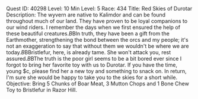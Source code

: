 Quest ID: 40298
Level: 10
Min Level: 5
Race: 434
Title: Red Skies of Durotar
Description: The wyvern are native to Kalimdor and can be found throughout much of our land. They have proven to be loyal companions to our wind riders. I remember the days when we first ensured the help of these beautiful creatures.$B$BIn truth, they have been a gift from the Earthmother, strengthening the bond between the orcs and my people; it's not an exaggeration to say that without them we wouldn't be where we are today.$B$BBristlefur, here, is already tame. She won't attack you, rest assured.$B$BThe truth is the poor girl seems to be a bit bored ever since I forgot to bring her favorite toy with us to Durotar. If you have the time, young $c, please find her a new toy and something to snack on. In return, I'm sure she would be happy to take you to the skies for a short while.
Objective: Bring 5 Chunks of Boar Meat, 3 Mutton Chops and 1 Bone Chew Toy to Bristlefur in Razor Hill.
